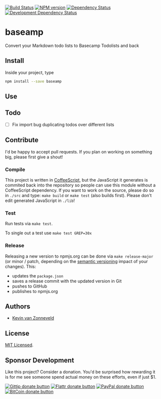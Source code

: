 <!-- badges/ -->
[![Build Status](https://secure.travis-ci.org/kvz/baseamp.png?branch=master)](http://travis-ci.org/kvz/baseamp "Check this project's build status on TravisCI")
[![NPM version](http://badge.fury.io/js/baseamp.png)](https://npmjs.org/package/baseamp "View this project on NPM")
[![Dependency Status](https://david-dm.org/kvz/baseamp.png?theme=shields.io)](https://david-dm.org/kvz/baseamp)
[![Development Dependency Status](https://david-dm.org/kvz/baseamp/dev-status.png?theme=shields.io)](https://david-dm.org/kvz/baseamp#info=devDependencies)
<!-- /badges -->

# baseamp

Convert your Markdown todo lists to Basecamp Todolists and back

## Install

Inside your project, type

```bash
npm install --save baseamp
```

## Use


## Todo

- [ ] Fix import bug duplicating todos over different lists

## Contribute

I'd be happy to accept pull requests. If you plan on working on something big, please first give a shout!

### Compile

This project is written in [CoffeeScript](http://coffeescript.org/), but the JavaScript it generates is commited back into the repository so people can use this module without a CoffeeScript dependency. If you want to work on the source, please do so in `./src` and type: `make build` or `make test` (also builds first). Please don't edit generated JavaScript in `./lib`!

### Test

Run tests via `make test`.

To single out a test use `make test GREP=30x`

### Release

Releasing a new version to npmjs.org can be done via `make release-major` (or minor / patch, depending on the [semantic versioning](http://semver.org/) impact of your changes). This:

 - updates the `package.json`
 - saves a release commit with the updated version in Git
 - pushes to GitHub
 - publishes to npmjs.org

## Authors

* [Kevin van Zonneveld](https://twitter.com/kvz)

## License

[MIT Licensed](LICENSE).

## Sponsor Development

Like this project? Consider a donation.
You'd be surprised how rewarding it is for me see someone spend actual money on these efforts, even if just $1.

<!-- badges/ -->
[![Gittip donate button](http://img.shields.io/gittip/kvz.png)](https://www.gittip.com/kvz/ "Sponsor the development of baseamp via Gittip")
[![Flattr donate button](http://img.shields.io/flattr/donate.png?color=yellow)](https://flattr.com/submit/auto?user_id=kvz&url=https://github.com/kvz/baseamp&title=baseamp&language=&tags=github&category=software "Sponsor the development of baseamp via Flattr")
[![PayPal donate button](http://img.shields.io/paypal/donate.png?color=yellow)](https://www.paypal.com/cgi-bin/webscr?cmd=_donations&business=kevin%40vanzonneveld%2enet&lc=NL&item_name=Open%20source%20donation%20to%20Kevin%20van%20Zonneveld&currency_code=USD&bn=PP-DonationsBF%3abtn_donate_SM%2egif%3aNonHosted "Sponsor the development of baseamp via Paypal")
[![BitCoin donate button](http://img.shields.io/bitcoin/donate.png?color=yellow)](https://coinbase.com/checkouts/19BtCjLCboRgTAXiaEvnvkdoRyjd843Dg2 "Sponsor the development of baseamp via BitCoin")
<!-- /badges -->
